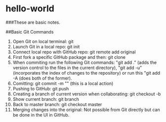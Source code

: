 # hello-world

###These are basic notes.

##Basic Git Commands
1) Open Git on local terminal: git
2) Launch Git in a local repo: git init
3) Connect local repo with GitHub repo: git remote add original <GITHUB REPO> 
4) First fork a specific GitHub package and then: git clone <GITHUB REPO>
5) When commiting run the following Git commands: "git add ." (adds the version control to the files in the current directory), "git add -u" (incorporates the index of changes to the repository) or run this "git add -A (does both of the former).
5) Comitting: git commit -m "<MESSAGE>" (this is a local action)
6) Pushing to GitHub: git push
7) Creating a branch of current version when collaborating: git checkout -b <NAME OF NEW BRANCH>
8) Show current branch: git branch
9) Back to master branch: git checkout master
10) Merging changes into the original: Not possible from Git directly but can be done in the UI in GitHub.
